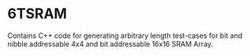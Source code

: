 # 6TSRAM
Contains C++ code for generating arbitrary length test-cases for bit and nibble addressable 4x4 and bit addressable 16x16 SRAM Array.
